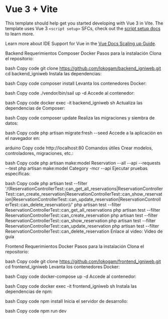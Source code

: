 # Vue 3 + Vite

This template should help get you started developing with Vue 3 in Vite. The template uses Vue 3 `<script setup>` SFCs, check out the [script setup docs](https://v3.vuejs.org/api/sfc-script-setup.html#sfc-script-setup) to learn more.

Learn more about IDE Support for Vue in the [Vue Docs Scaling up Guide](https://vuejs.org/guide/scaling-up/tooling.html#ide-support).




Backend
Requerimientos
Composer
Docker
Pasos para la instalación
Clona el repositorio:

bash
Copy code
git clone https://github.com/lokogam/backend_igniweb.git
cd backend_igniweb
Instala las dependencias:

bash
Copy code
composer install
Levanta los contenedores Docker:

bash
Copy code
./vendor/bin/sail up -d
Accede al contenedor:

bash
Copy code
docker exec -it backend_igniweb sh
Actualiza las dependencias de Composer:

bash
Copy code
composer update
Realiza las migraciones y siembra de datos:

bash
Copy code
php artisan migrate:fresh --seed
Accede a la aplicación en el navegador en:

arduino
Copy code
http://localhost:80
Comandos útiles
Crear modelos, controladores, migraciones, etc.:

bash
Copy code
php artisan make:model Reservation --all --api --requests --test
php artisan make:model Category -mcr --api
Ejecutar pruebas específicas:

bash
Copy code
php artisan test --filter '/(ReservationControllerTest::can_get_all_reservations|ReservationControllerTest::can_create_reservation|ReservationControllerTest::can_show_reservation|ReservationControllerTest::can_update_reservation|ReservationControllerTest::can_delete_reservation)/'
php artisan test --filter ReservationControllerTest::can_get_all_reservations
php artisan test --filter ReservationControllerTest::can_create_reservation
php artisan test --filter ReservationControllerTest::can_show_reservation
php artisan test --filter ReservationControllerTest::can_update_reservation
php artisan test --filter ReservationControllerTest::can_delete_reservation
Enlace al video:
Video de guía

Frontend
Requerimientos
Docker
Pasos para la instalación
Clona el repositorio:

bash
Copy code
git clone https://github.com/lokogam/frontend_igniweb.git
cd frontend_igniweb
Levanta los contenedores Docker:

bash
Copy code
docker-compose up -d
Accede al contenedor:

bash
Copy code
docker exec -it frontend_igniweb sh
Instala las dependencias de npm:

bash
Copy code
npm install
Inicia el servidor de desarrollo:

bash
Copy code
npm run dev
